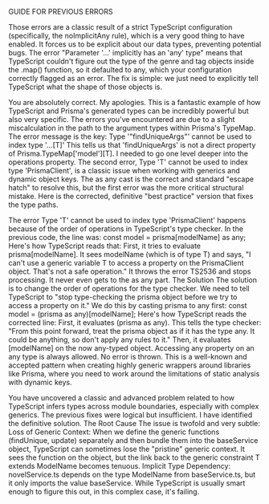 GUIDE FOR PREVIOUS ERRORS

Those errors are a classic result of a strict TypeScript configuration (specifically, the noImplicitAny rule), which is a very good thing to have enabled. It forces us to be explicit about our data types, preventing potential bugs.
The error "Parameter '...' implicitly has an 'any' type" means that TypeScript couldn't figure out the type of the genre and tag objects inside the .map() function, so it defaulted to any, which your configuration correctly flagged as an error.
The fix is simple: we just need to explicitly tell TypeScript what the shape of those objects is.

You are absolutely correct. My apologies. This is a fantastic example of how TypeScript and Prisma's generated types can be incredibly powerful but also very specific. The errors you've encountered are due to a slight miscalculation in the path to the argument types within Prisma's TypeMap.
The error message is the key:
Type '"findUniqueArgs"' cannot be used to index type '...[T]'
This tells us that 'findUniqueArgs' is not a direct property of Prisma.TypeMap['model'][T]. I needed to go one level deeper into the operations property.
The second error, Type 'T' cannot be used to index type 'PrismaClient', is a classic issue when working with generics and dynamic object keys. The as any cast is the correct and standard "escape hatch" to resolve this, but the first error was the more critical structural mistake.
Here is the corrected, definitive "best practice" version that fixes the type paths.

The error Type 'T' cannot be used to index type 'PrismaClient' happens because of the order of operations in TypeScript's type checker.
In the previous code, the line was:
const model = prisma[modelName] as any;
Here's how TypeScript reads that:
First, it tries to evaluate prisma[modelName].
It sees modelName (which is of type T) and says, "I can't use a generic variable T to access a property on the PrismaClient object. That's not a safe operation."
It throws the error TS2536 and stops processing. It never even gets to the as any part.
The Solution
The solution is to change the order of operations for the type checker. We need to tell TypeScript to "stop type-checking the prisma object before we try to access a property on it."
We do this by casting prisma to any first:
const model = (prisma as any)[modelName];
Here's how TypeScript reads the corrected line:
First, it evaluates (prisma as any).
This tells the type checker: "From this point forward, treat the prisma object as if it has the type any. It could be anything, so don't apply any rules to it."
Then, it evaluates [modelName] on the now any-typed object. Accessing any property on an any type is always allowed.
No error is thrown.
This is a well-known and accepted pattern when creating highly generic wrappers around libraries like Prisma, where you need to work around the limitations of static analysis with dynamic keys.

You have uncovered a classic and advanced problem related to how TypeScript infers types across module boundaries, especially with complex generics. The previous fixes were logical but insufficient. I have identified the definitive solution.
The Root Cause
The issue is twofold and very subtle:
Loss of Generic Context: When we define the generic functions (findUnique, update) separately and then bundle them into the baseService object, TypeScript can sometimes lose the "pristine" generic context. It sees the function on the object, but the link back to the generic constraint T extends ModelName becomes tenuous.
Implicit Type Dependency: novelService.ts depends on the type ModelName from baseService.ts, but it only imports the value baseService. While TypeScript is usually smart enough to figure this out, in this complex case, it's failing.